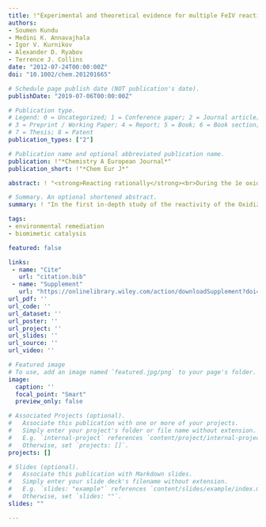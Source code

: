 ```yaml
---
title: !"Experimental and theoretical evidence for multiple FeIV reactive intermediates in TAML-activator catalysis Rationalizing a counterintuitive reactivity order"
authors:
- Soumen Kundu
- Medini K. Annavajhala
- Igor V. Kurnikov
- Alexander D. Ryabov
- Terrence J. Collins
date: "2012-07-24T00:00:00Z"
doi: "10.1002/chem.201201665"

# Schedule page publish date (NOT publication's date).
publishDate: "2019-07-06T00:00:00Z"

# Publication type.
# Legend: 0 = Uncategorized; 1 = Conference paper; 2 = Journal article;
# 3 = Preprint / Working Paper; 4 = Report; 5 = Book; 6 = Book section;
# 7 = Thesis; 8 = Patent
publication_types: ["2"]

# Publication name and optional abbreviated publication name.
publication: !"*Chemistry A European Journal*"
publication_short: !"*Chem Eur J*"

abstract: ! "<strong>Reacting rationally</strong><br>During the 1e oxidation of ferrocyanide by the catalytic TAML activator//H<sub>2</sub>O<sub>2</sub>, four Fe<sup>IV</sup> tetra-amido macrocyclic ligand (TAML) intermediates were detected that are involved in a fast acid–base equilibrium. The counterintuitive reactivity pattern is explained by the overall free-energy change during the reduction of Fe<sup>IV</sup> to Fe<sup>III</sup> TAML complexes, with competing contributions from electronic and solvation energy changes."

# Summary. An optional shortened abstract.
summary: ! "In the first in-depth study of the reactivity of the Oxidized TAML species, the non-monotonic reactivity pattern could be explained by the presence of competing contributions from the electronic and the solvation energy change to the overall free energy change for the redox process."

tags:
- environmental remediation
- biomimetic catalysis

featured: false

links:
 - name: "Cite"
   url: "citation.bib"
 - name: "Supplement"
   url: "https://onlinelibrary.wiley.com/action/downloadSupplement?doi=10.1002%2Fchem.201201665&file=chem_201201665_sm_miscellaneous_information.pdf" 
url_pdf: ''
url_code: ''
url_dataset: ''
url_poster: ''
url_project: ''
url_slides: ''
url_source: ''
url_video: ''

# Featured image
# To use, add an image named `featured.jpg/png` to your page's folder. 
image:
  caption: ''
  focal_point: "Smart"
  preview_only: false

# Associated Projects (optional).
#   Associate this publication with one or more of your projects.
#   Simply enter your project's folder or file name without extension.
#   E.g. `internal-project` references `content/project/internal-project/index.md`.
#   Otherwise, set `projects: []`.
projects: []

# Slides (optional).
#   Associate this publication with Markdown slides.
#   Simply enter your slide deck's filename without extension.
#   E.g. `slides: "example"` references `content/slides/example/index.md`.
#   Otherwise, set `slides: ""`.
slides: ""

---
```

